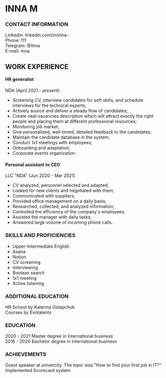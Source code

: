# INNA M

### CONTACT INFORMATION

Linkedin: linkedin.com/in/inna-  
Phone: 111  
Telegram: @Inna  
E-mail: inna.

## WORK EXPERIENCE

#### HR generalist

NDA (April 2021 - present)

- Screening CV, interview candidates for soft skills, and schedule interviews for the technical experts;
- Actively source and deliver a steady flow of candidates;
- Create neat vacancies description which will attract exactly
  the right people and placing them at different professional
  resources;
- Monitoring job market;
- Give personalized, well-timed, detailed feedback to the
  candidates;
- Maintain the candidate database in the system;
- Conduct 1x1 meetings with employees;
- Onboarding and adaptation;
- Corporate events organization.

#### Personal assistant to CEO

LLC "NDA" (Jun 2020 - Mar 2021)

- CV analyzed, personnel selected and adapted;
- Looked for new clients and negotiated with them;
- Сommunicated with suppliers;
- Provided office management on a daily basis;
- Researched, collected, and analyzed information;
- Controlled the efficiency of the company's employees;
- Assisted the manager with daily tasks;
- Answered large volume of incoming phone calls.

### SKILLS AND PROFICIENCIES

- Upper-Intermediate English
- Asana
- Notion
- CV screening
- Interviewing
- Boolean search
- 1x1 meeting
- Active listening

### ADDITIONAL EDUCATION

HR School by Katerina Ostapchuk  
Courses by
Evotalents

### EDUCATION

2020 - 2021
Master degree in International
business  
2016 - 2020
Bachelor degree in International
business

### ACHIEVEMENTS

Guest speaker at univercity. The topic was "How to find your first job in IT?"  
Implemented Scorecard system
